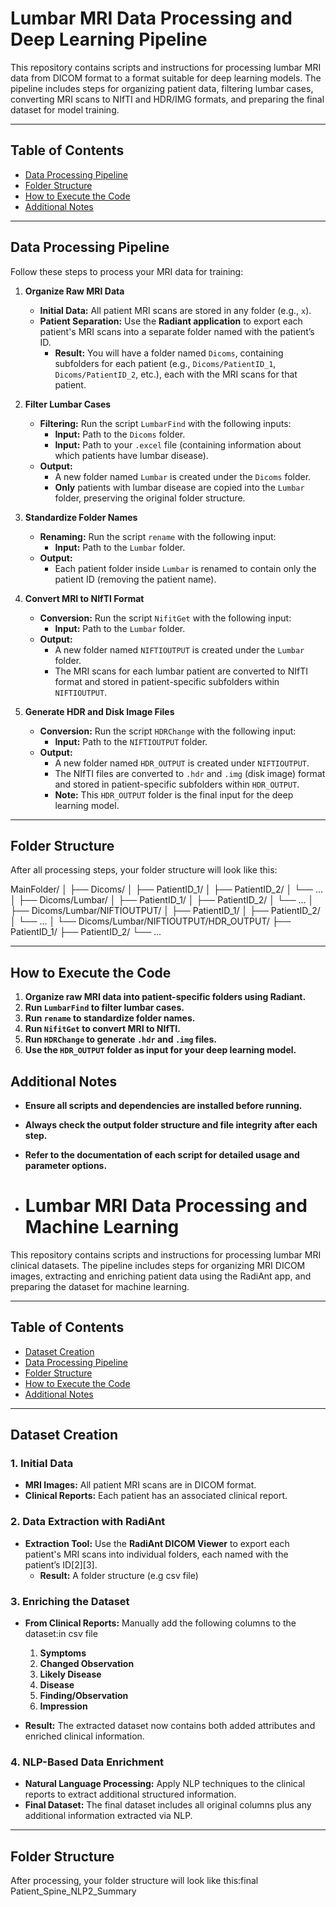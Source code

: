 # Lumbar MRI Data Processing and Deep Learning Pipeline

This repository contains scripts and instructions for processing lumbar MRI data from DICOM format to a format suitable for deep learning models. The pipeline includes steps for organizing patient data, filtering lumbar cases, converting MRI scans to NIfTI and HDR/IMG formats, and preparing the final dataset for model training.

---

## Table of Contents

- [Data Processing Pipeline](#data-processing-pipeline)
- [Folder Structure](#folder-structure)
- [How to Execute the Code](#how-to-execute-the-code)
- [Additional Notes](#additional-notes)

---

## Data Processing Pipeline

Follow these steps to process your MRI data for training:

1. **Organize Raw MRI Data**
   - **Initial Data:** All patient MRI scans are stored in any folder (e.g., `x`).
   - **Patient Separation:** Use the **Radiant application** to export each patient's MRI scans into a separate folder named with the patient’s ID.
     - **Result:** You will have a folder named `Dicoms`, containing subfolders for each patient (e.g., `Dicoms/PatientID_1`, `Dicoms/PatientID_2`, etc.), each with the MRI scans for that patient.

2. **Filter Lumbar Cases**
   - **Filtering:** Run the script `LumbarFind` with the following inputs:
     - **Input:** Path to the `Dicoms` folder.
     - **Input:** Path to your `.excel` file (containing information about which patients have lumbar disease).
   - **Output:**  
     - A new folder named `Lumbar` is created under the `Dicoms` folder.
     - **Only** patients with lumbar disease are copied into the `Lumbar` folder, preserving the original folder structure.

3. **Standardize Folder Names**
   - **Renaming:** Run the script `rename` with the following input:
     - **Input:** Path to the `Lumbar` folder.
   - **Output:**  
     - Each patient folder inside `Lumbar` is renamed to contain only the patient ID (removing the patient name).

4. **Convert MRI to NIfTI Format**
   - **Conversion:** Run the script `NifitGet` with the following input:
     - **Input:** Path to the `Lumbar` folder.
   - **Output:**  
     - A new folder named `NIFTIOUTPUT` is created under the `Lumbar` folder.
     - The MRI scans for each lumbar patient are converted to NIfTI format and stored in patient-specific subfolders within `NIFTIOUTPUT`.

5. **Generate HDR and Disk Image Files**
   - **Conversion:** Run the script `HDRChange` with the following input:
     - **Input:** Path to the `NIFTIOUTPUT` folder.
   - **Output:**  
     - A new folder named `HDR_OUTPUT` is created under `NIFTIOUTPUT`.
     - The NIfTI files are converted to `.hdr` and `.img` (disk image) format and stored in patient-specific subfolders within `HDR_OUTPUT`.
     - **Note:** This `HDR_OUTPUT` folder is the final input for the deep learning model.

---

## Folder Structure

After all processing steps, your folder structure will look like this:

MainFolder/
│
├── Dicoms/
│ ├── PatientID_1/
│ ├── PatientID_2/
│ └── ...
│
├── Dicoms/Lumbar/
│ ├── PatientID_1/
│ ├── PatientID_2/
│ └── ...
│
├── Dicoms/Lumbar/NIFTIOUTPUT/
│ ├── PatientID_1/
│ ├── PatientID_2/
│ └── ...
│
└── Dicoms/Lumbar/NIFTIOUTPUT/HDR_OUTPUT/
├── PatientID_1/
├── PatientID_2/
└── ...


---

## How to Execute the Code

1. **Organize raw MRI data into patient-specific folders using Radiant.**
2. **Run `LumbarFind` to filter lumbar cases.**
3. **Run `rename` to standardize folder names.**
4. **Run `NifitGet` to convert MRI to NIfTI.**
5. **Run `HDRChange` to generate `.hdr` and `.img` files.**
6. **Use the `HDR_OUTPUT` folder as input for your deep learning model.**



## Additional Notes

- **Ensure all scripts and dependencies are installed before running.**
- **Always check the output folder structure and file integrity after each step.**
- **Refer to the documentation of each script for detailed usage and parameter options.**

- # Lumbar MRI Data Processing and Machine Learning

This repository contains scripts and instructions for processing lumbar MRI clinical datasets. The pipeline includes steps for organizing MRI DICOM images, extracting and enriching patient data using the RadiAnt app, and preparing the dataset for machine learning.

---

## Table of Contents

- [Dataset Creation](#dataset-creation)
- [Data Processing Pipeline](#data-processing-pipeline)
- [Folder Structure](#folder-structure)
- [How to Execute the Code](#how-to-execute-the-code)
- [Additional Notes](#additional-notes)

---

## Dataset Creation

### 1. Initial Data

- **MRI Images:** All patient MRI scans are in DICOM format.
- **Clinical Reports:** Each patient has an associated clinical report.

### 2. Data Extraction with RadiAnt

- **Extraction Tool:** Use the **RadiAnt DICOM Viewer** to export each patient's MRI scans into individual folders, each named with the patient’s ID[2][3].
  - **Result:** A folder structure (e.g csv file)

### 3. Enriching the Dataset

- **From Clinical Reports:** Manually add the following columns to the dataset:in csv file
  1. **Symptoms**
  2. **Changed Observation**
  3. **Likely Disease**
  4. **Disease**
  5. **Finding/Observation**
  6. **Impression**

- **Result:** The extracted dataset now contains both added attributes and enriched clinical information.

### 4. NLP-Based Data Enrichment

- **Natural Language Processing:** Apply NLP techniques to the clinical reports to extract additional structured information.
- **Final Dataset:** The final dataset includes all original columns plus any additional information extracted via NLP.

---

## Folder Structure

After processing, your folder structure will look like this:final Patient_Spine_NLP2_Summary



